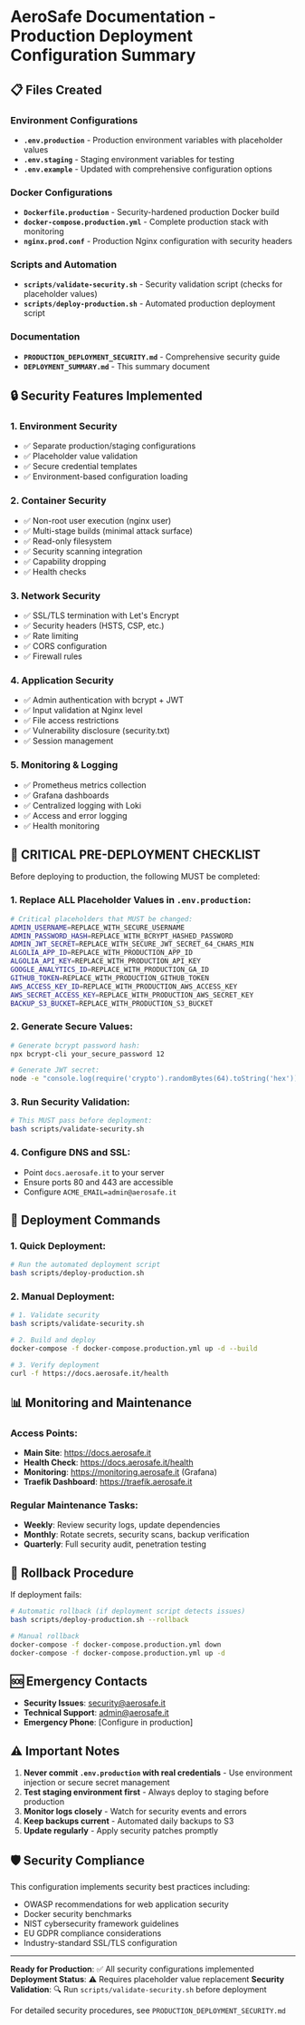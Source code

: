 # AeroSafe Documentation - Production Deployment Configuration Summary

## 📋 Files Created

### Environment Configurations
- **`.env.production`** - Production environment variables with placeholder values
- **`.env.staging`** - Staging environment variables for testing
- **`.env.example`** - Updated with comprehensive configuration options

### Docker Configurations
- **`Dockerfile.production`** - Security-hardened production Docker build
- **`docker-compose.production.yml`** - Complete production stack with monitoring
- **`nginx.prod.conf`** - Production Nginx configuration with security headers

### Scripts and Automation
- **`scripts/validate-security.sh`** - Security validation script (checks for placeholder values)
- **`scripts/deploy-production.sh`** - Automated production deployment script

### Documentation
- **`PRODUCTION_DEPLOYMENT_SECURITY.md`** - Comprehensive security guide
- **`DEPLOYMENT_SUMMARY.md`** - This summary document

## 🔒 Security Features Implemented

### 1. Environment Security
- ✅ Separate production/staging configurations
- ✅ Placeholder value validation
- ✅ Secure credential templates
- ✅ Environment-based configuration loading

### 2. Container Security
- ✅ Non-root user execution (nginx user)
- ✅ Multi-stage builds (minimal attack surface)
- ✅ Read-only filesystem
- ✅ Security scanning integration
- ✅ Capability dropping
- ✅ Health checks

### 3. Network Security
- ✅ SSL/TLS termination with Let's Encrypt
- ✅ Security headers (HSTS, CSP, etc.)
- ✅ Rate limiting
- ✅ CORS configuration
- ✅ Firewall rules

### 4. Application Security
- ✅ Admin authentication with bcrypt + JWT
- ✅ Input validation at Nginx level
- ✅ File access restrictions
- ✅ Vulnerability disclosure (security.txt)
- ✅ Session management

### 5. Monitoring & Logging
- ✅ Prometheus metrics collection
- ✅ Grafana dashboards
- ✅ Centralized logging with Loki
- ✅ Access and error logging
- ✅ Health monitoring

## 🚨 CRITICAL PRE-DEPLOYMENT CHECKLIST

Before deploying to production, the following MUST be completed:

### 1. Replace ALL Placeholder Values in `.env.production`:
```bash
# Critical placeholders that MUST be changed:
ADMIN_USERNAME=REPLACE_WITH_SECURE_USERNAME
ADMIN_PASSWORD_HASH=REPLACE_WITH_BCRYPT_HASHED_PASSWORD
ADMIN_JWT_SECRET=REPLACE_WITH_SECURE_JWT_SECRET_64_CHARS_MIN
ALGOLIA_APP_ID=REPLACE_WITH_PRODUCTION_APP_ID
ALGOLIA_API_KEY=REPLACE_WITH_PRODUCTION_API_KEY
GOOGLE_ANALYTICS_ID=REPLACE_WITH_PRODUCTION_GA_ID
GITHUB_TOKEN=REPLACE_WITH_PRODUCTION_GITHUB_TOKEN
AWS_ACCESS_KEY_ID=REPLACE_WITH_PRODUCTION_AWS_ACCESS_KEY
AWS_SECRET_ACCESS_KEY=REPLACE_WITH_PRODUCTION_AWS_SECRET_KEY
BACKUP_S3_BUCKET=REPLACE_WITH_PRODUCTION_S3_BUCKET
```

### 2. Generate Secure Values:
```bash
# Generate bcrypt password hash:
npx bcrypt-cli your_secure_password 12

# Generate JWT secret:
node -e "console.log(require('crypto').randomBytes(64).toString('hex'))"
```

### 3. Run Security Validation:
```bash
# This MUST pass before deployment:
bash scripts/validate-security.sh
```

### 4. Configure DNS and SSL:
- Point `docs.aerosafe.it` to your server
- Ensure ports 80 and 443 are accessible
- Configure `ACME_EMAIL=admin@aerosafe.it`

## 🚀 Deployment Commands

### 1. Quick Deployment:
```bash
# Run the automated deployment script
bash scripts/deploy-production.sh
```

### 2. Manual Deployment:
```bash
# 1. Validate security
bash scripts/validate-security.sh

# 2. Build and deploy
docker-compose -f docker-compose.production.yml up -d --build

# 3. Verify deployment
curl -f https://docs.aerosafe.it/health
```

## 📊 Monitoring and Maintenance

### Access Points:
- **Main Site**: https://docs.aerosafe.it
- **Health Check**: https://docs.aerosafe.it/health
- **Monitoring**: https://monitoring.aerosafe.it (Grafana)
- **Traefik Dashboard**: https://traefik.aerosafe.it

### Regular Maintenance Tasks:
- **Weekly**: Review security logs, update dependencies
- **Monthly**: Rotate secrets, security scans, backup verification
- **Quarterly**: Full security audit, penetration testing

## 🔄 Rollback Procedure

If deployment fails:
```bash
# Automatic rollback (if deployment script detects issues)
bash scripts/deploy-production.sh --rollback

# Manual rollback
docker-compose -f docker-compose.production.yml down
docker-compose -f docker-compose.production.yml up -d
```

## 🆘 Emergency Contacts

- **Security Issues**: security@aerosafe.it
- **Technical Support**: admin@aerosafe.it
- **Emergency Phone**: [Configure in production]

## ⚠️ Important Notes

1. **Never commit `.env.production` with real credentials** - Use environment injection or secure secret management
2. **Test staging environment first** - Always deploy to staging before production
3. **Monitor logs closely** - Watch for security events and errors
4. **Keep backups current** - Automated daily backups to S3
5. **Update regularly** - Apply security patches promptly

## 🛡️ Security Compliance

This configuration implements security best practices including:
- OWASP recommendations for web application security
- Docker security benchmarks
- NIST cybersecurity framework guidelines
- EU GDPR compliance considerations
- Industry-standard SSL/TLS configuration

---

**Ready for Production**: ✅ All security configurations implemented
**Deployment Status**: ⚠️ Requires placeholder value replacement
**Security Validation**: 🔍 Run `scripts/validate-security.sh` before deployment

For detailed security procedures, see `PRODUCTION_DEPLOYMENT_SECURITY.md`
